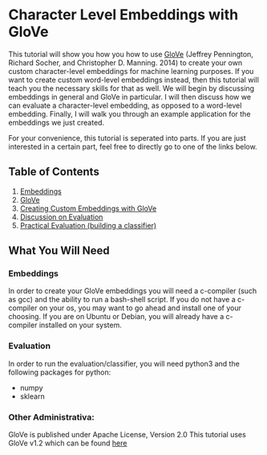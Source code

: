 # Character Level Embeddings with GloVe

This tutorial will show you how you how to use [GloVe](https://nlp.stanford.edu/projects/glove/) (Jeffrey Pennington, Richard Socher, and Christopher D. Manning. 2014) to create your own custom character-level embeddings for machine learning purposes. If you want to create custom word-level embeddings instead, then this tutorial will teach you the necessary skills for that as well. We will begin by discussing embeddings in general and GloVe in particular. I will then discuss how we can evaluate a character-level embedding, as opposed to a word-level embedding. Finally, I will walk you through an example application for the embeddings we just created.

For your convenience, this tutorial is seperated into parts. If you are just interested in a certain part, feel free to directly go to one of the links below.
## Table of Contents
1. [Embeddings](Embeddings.md)
2. [GloVe](about_glove.md)
3. [Creating Custom Embeddings with GloVe](custom_embeddings.md)
4. [Discussion on Evaluation](evaluation.md)
5. [Practical Evaluation (building a classifier)](glove_classifier.md)



## What You Will Need

### Embeddings
In order to create your GloVe embeddings you will need a c-compiler (such as gcc) and the ability to run a bash-shell script. If you do not have a c-compiler on your os, you may want to go ahead and install one of your choosing. If you are on Ubuntu or Debian, you will already have a c-compiler installed on your system.

### Evaluation
In order to run the evaluation/classifier, you will need python3 and the following packages for python:
- numpy
- sklearn


### Other Administrativa:
GloVe is published under Apache License, Version 2.0
This tutorial uses GloVe v1.2 which can be found [here](https://github.com/stanfordnlp/GloVe)
